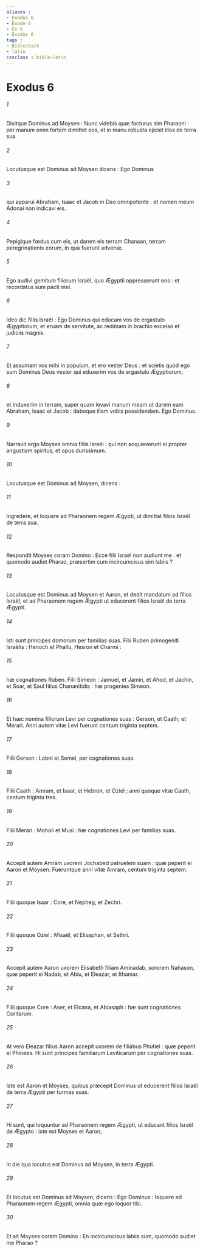```yaml
---
aliases : 
- Exodus 6
- Exode 6
- Ex 6
- Exodus 6
tags : 
- Bible/Ex/6
- latin
cssclass : bible-latin
---
```


# Exodus 6

###### 1
Dixitque Dominus ad Moysen : Nunc videbis quæ facturus sim Pharaoni : per manum enim fortem dimittet eos, et in manu robusta ejiciet illos de terra sua.
###### 2
Locutusque est Dominus ad Moysen dicens : Ego Dominus
###### 3
qui apparui Abraham, Isaac et Jacob in Deo omnipotente : et nomen meum Adonai non indicavi eis.
###### 4
Pepigique fœdus cum eis, ut darem eis terram Chanaan, terram peregrinationis eorum, in qua fuerunt advenæ.
###### 5
Ego audivi gemitum filiorum Israël, quo Ægyptii oppresserunt eos : et recordatus sum pacti mei.
###### 6
Ideo dic filiis Israël : Ego Dominus qui educam vos de ergastulo Ægyptiorum, et eruam de servitute, ac redimam in brachio excelso et judiciis magnis.
###### 7
Et assumam vos mihi in populum, et ero vester Deus : et scietis quod ego sum Dominus Deus vester qui eduxerim vos de ergastulo Ægyptiorum,
###### 8
et induxerim in terram, super quam levavi manum meam ut darem eam Abraham, Isaac et Jacob : daboque illam vobis possidendam. Ego Dominus.
###### 9
Narravit ergo Moyses omnia filiis Israël : qui non acquieverunt ei propter angustiam spiritus, et opus durissimum.
###### 10
Locutusque est Dominus ad Moysen, dicens :
###### 11
Ingredere, et loquere ad Pharaonem regem Ægypti, ut dimittat filios Israël de terra sua.
###### 12
Respondit Moyses coram Domino : Ecce filii Israël non audiunt me : et quomodo audiet Pharao, præsertim cum incircumcisus sim labiis ?
###### 13
Locutusque est Dominus ad Moysen et Aaron, et dedit mandatum ad filios Israël, et ad Pharaonem regem Ægypti ut educerent filios Israël de terra Ægypti.
###### 14
Isti sunt principes domorum per familias suas. Filii Ruben primogeniti Israëlis : Henoch et Phallu, Hesron et Charmi :
###### 15
hæ cognationes Ruben. Filii Simeon : Jamuel, et Jamin, et Ahod, et Jachin, et Soar, et Saul filius Chananitidis : hæ progenies Simeon.
###### 16
Et hæc nomina filiorum Levi per cognationes suas : Gerson, et Caath, et Merari. Anni autem vitæ Levi fuerunt centum triginta septem.
###### 17
Filii Gerson : Lobni et Semei, per cognationes suas.
###### 18
Filii Caath : Amram, et Isaar, et Hebron, et Oziel ; anni quoque vitæ Caath, centum triginta tres.
###### 19
Filii Merari : Moholi et Musi : hæ cognationes Levi per familias suas.
###### 20
Accepit autem Amram uxorem Jochabed patruelem suam : quæ peperit ei Aaron et Moysen. Fueruntque anni vitæ Amram, centum triginta septem.
###### 21
Filii quoque Isaar : Core, et Nepheg, et Zechri.
###### 22
Filii quoque Oziel : Misaël, et Elisaphan, et Sethri.
###### 23
Accepit autem Aaron uxorem Elisabeth filiam Aminadab, sororem Nahason, quæ peperit ei Nadab, et Abiu, et Eleazar, et Ithamar.
###### 24
Filii quoque Core : Aser, et Elcana, et Abiasaph : hæ sunt cognationes Coritarum.
###### 25
At vero Eleazar filius Aaron accepit uxorem de filiabus Phutiel : quæ peperit ei Phinees. Hi sunt principes familiarum Leviticarum per cognationes suas.
###### 26
Iste est Aaron et Moyses, quibus præcepit Dominus ut educerent filios Israël de terra Ægypti per turmas suas.
###### 27
Hi sunt, qui loquuntur ad Pharaonem regem Ægypti, ut educant filios Israël de Ægypto : iste est Moyses et Aaron,
###### 28
in die qua locutus est Dominus ad Moysen, in terra Ægypti.
###### 29
Et locutus est Dominus ad Moysen, dicens : Ego Dominus : loquere ad Pharaonem regem Ægypti, omnia quæ ego loquor tibi.
###### 30
Et ait Moyses coram Domino : En incircumcisus labiis sum, quomodo audiet me Pharao ?
